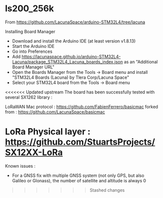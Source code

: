 # ls200_256k

From https://github.com/LacunaSpace/arduino-STM32L4/tree/lacuna


Installing
Board Manager

* Download and install the Arduino IDE (at least version v1.8.13)
* Start the Arduino IDE
* Go into Preferences
* Add https://lacunaspace.github.io/arduino-STM32L4-Lacuna/package_STM32L4_Lacuna_boards_index.json as an "Additional Board Manager URL"
* Open the Boards Manager from the Tools -> Board menu and install "STM32L4 Boards (Lacuna) by Tlera Corp/Lacuna Space"
* Select your STM32L4 board from the Tools -> Board menu

<<<<<<< Updated upstream
The board has been successfully tested with several SX1262 library :

LoRaWAN Mac protocol :
https://github.com/FabienFerrero/basicmac    forked from : https://github.com/LacunaSpace/basicmac

LoRa Physical layer :
https://github.com/StuartsProjects/SX12XX-LoRa
=======

Known issues :

* For a GNSS fix with multiple GNSS system (not only GPS, but also Galileo or Glonass), the number of satellite and altitude is always 0 
>>>>>>> Stashed changes
